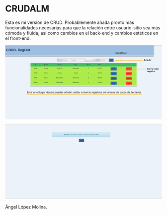 # **CRUDALM** #

Esta es mi versión de CRUD. Probablemente añada pronto más funcionalidades necesarias para que la relación entre usuario-sitio sea más cómoda y fluida, así como cambios en el back-end y cambios estéticos en el front-end.

![INDEX](https://github.com/almAngel/CRUD_JSP_SQL/blob/master/SCREENSHOTS/index.png)

![ADDMSG](https://github.com/almAngel/CRUD_JSP_SQL/blob/master/SCREENSHOTS/add.png)

Ángel López Molina.
